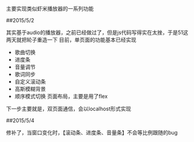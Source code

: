 主要实现类似虾米播放器的一系列功能
>
##2015/5/2

其实基于audio的播放器，之前已经做过了，但是js代码写得实在太挫，于是51这两天就把轮子重造一下
目前，单页面的功能基本已经实现   
* 歌曲切换
* 进度条
* 音量调节
* 歌词同步
* 自定义滚动条
* 高斯模糊背景
* 顺序模式切换
页面布局，主要是用了flex

下一步主要就是，双页面通信，会以localhost形式实现
>
##2015/5/4

修补了，当窗口变化时，【滚动条、进度条、音量条】不会等比例跟随的bug